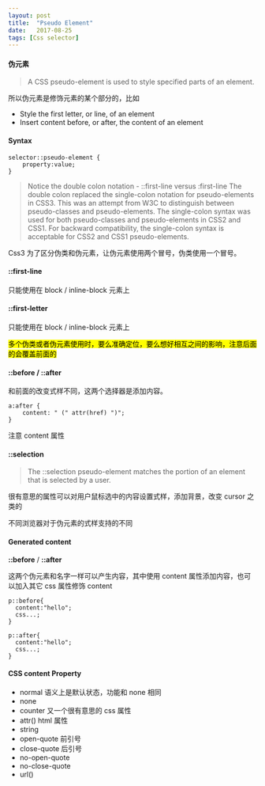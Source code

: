 ```yaml
---
layout: post
title:  "Pseudo Element"
date:   2017-08-25
tags: [Css selector]
---
```

#### 伪元素

> A CSS pseudo-element is used to style specified parts of an element.

所以伪元素是修饰元素的某个部分的，比如

- Style the first letter, or line, of an element
- Insert content before, or after, the content of an element

#### Syntax
```
selector::pseudo-element {
    property:value;
}
```
> Notice the double colon notation - ::first-line versus :first-line
> The double colon replaced the single-colon notation for pseudo-elements in CSS3. This was an attempt from W3C to distinguish between pseudo-classes and pseudo-elements.
> The single-colon syntax was used for both pseudo-classes and pseudo-elements in CSS2 and CSS1.
> For backward compatibility, the single-colon syntax is acceptable for CSS2 and CSS1 pseudo-elements.

Css3 为了区分伪类和伪元素，让伪元素使用两个冒号，伪类使用一个冒号。

#### ::first-line

只能使用在 block / inline-block 元素上

#### ::first-letter

只能使用在 block / inline-block 元素上

<mark>多个伪类或者伪元素使用时，要么准确定位，要么想好相互之间的影响，注意后面的会覆盖前面的</mark>

#### ::before / ::after

和前面的改变式样不同，这两个选择器是添加内容。

```
a:after {
    content: " (" attr(href) ")";
}

```

注意 content 属性

#### ::selection

> The ::selection pseudo-element matches the portion of an element that is selected by a user.

很有意思的属性可以对用户鼠标选中的内容设置式样，添加背景，改变 cursor 之类的

不同浏览器对于伪元素的式样支持的不同

#### Generated content

**::before** / **::after**

这两个伪元素和名字一样可以产生内容，其中使用 content 属性添加内容，也可以加入其它 css 属性修饰 content

```
p::before{
  content:"hello";
  css...;
}

p::after{
  content:"hello";
  css...;
}
```
#### CSS content Property

- normal 语义上是默认状态，功能和 none 相同
- none
- counter 又一个很有意思的 css 属性
- attr() html 属性
- string
- open-quote 前引号
- close-quote 后引号
- no-open-quote
- no-close-quote
- url()
